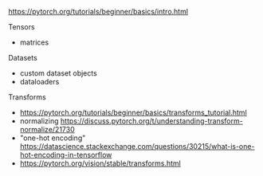 https://pytorch.org/tutorials/beginner/basics/intro.html

Tensors
- matrices

Datasets
- custom dataset objects
- dataloaders

Transforms
- https://pytorch.org/tutorials/beginner/basics/transforms_tutorial.html
- normalizing https://discuss.pytorch.org/t/understanding-transform-normalize/21730
- "one-hot encoding" https://datascience.stackexchange.com/questions/30215/what-is-one-hot-encoding-in-tensorflow
- https://pytorch.org/vision/stable/transforms.html
